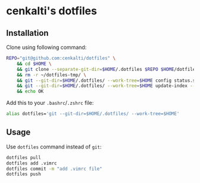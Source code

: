 # cenkalti's dotfiles

## Installation

Clone using following command:
```sh
REPO="git@github.com:cenkalti/dotfiles" \
    && cd $HOME \
    && git clone --separate-git-dir=$HOME/.dotfiles $REPO $HOME/dotfiles-tmp \
    && rm -r ~/dotfiles-tmp/ \
    && git --git-dir=$HOME/.dotfiles/ --work-tree=$HOME config status.showUntrackedFiles no \
    && git --git-dir=$HOME/.dotfiles/ --work-tree=$HOME update-index --assume-unchanged README.md \
    && echo OK
```

Add this to your `.bashrc`/`.zshrc` file:
```sh
alias dotfiles='git --git-dir=$HOME/.dotfiles/ --work-tree=$HOME'
```

## Usage

Use `dotfiles` command instead of `git`:
```sh
dotfiles pull
dotfiles add .vimrc
dotfiles commit -m "add .vimrc file"
dotfiles push
```
